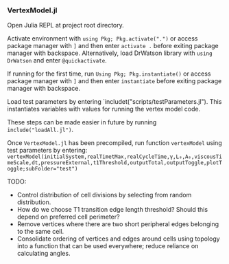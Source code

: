 ### VertexModel.jl

Open Julia REPL at project root directory.

Activate environment with `using Pkg; Pkg.activate(".")` or access package manager with `]` and then enter `activate .` before exiting package manager with backspace. Alternatively, load DrWatson library with `using DrWatson` and enter `@quickactivate`.

If running for the first time, run `Using Pkg; Pkg.instantiate()` or access package manager with `]` and then enter `instantiate` before exiting package manager with backspace.

Load test parameters by entering `includet("scripts/testParameters.jl"). This instantiates variables with values for running the vertex model code. 

These steps can be made easier in future by running `include("loadAll.jl")`.

Once `VertexModel.jl` has been precompiled, run function `vertexModel` using test parameters by entering:
`vertexModel(initialSystem,realTimetMax,realCycleTime,γ,L₀,A₀,viscousTimeScale,dt,pressureExternal,t1Threshold,outputTotal,outputToggle,plotToggle;subFolder="test")`

TODO:

- Control distribution of cell divisions by selecting from random distribution.
- How do we choose T1 transition edge length threshold? Should this depend on preferred cell perimeter? 
- Remove vertices where there are two short peripheral edges belonging to the same cell.
- Consolidate ordering of vertices and edges around cells using topology into a function that can be used everywhere; reduce reliance on calculating angles. 
